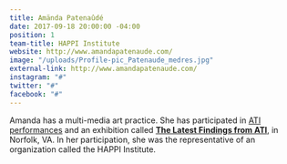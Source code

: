 ```yaml
---
title: Amända Patenaûdé
date: 2017-09-18 20:00:00 -04:00
position: 1
team-title: HAPPI Institute
website: http://www.amandapatenaude.com/
image: "/uploads/Profile-pic_Patenaude_medres.jpg"
external-link: http://www.amandapatenaude.com/
instagram: "#"
twitter: "#"
facebook: "#"
---
```


Amanda has a multi-media art practice. She has participated in [ATI performances](http://ancienttruthinvestigators.com/log-book/example_6/) and an exhibition called **[The Latest Findings from ATI](http://ancienttruthinvestigators.com/log-book/example_9/)**[,](http://ancienttruthinvestigators.com/log-book/example_9/) in Norfolk, VA. In her participation, she was the representative of an organization called the HAPPI Institute.